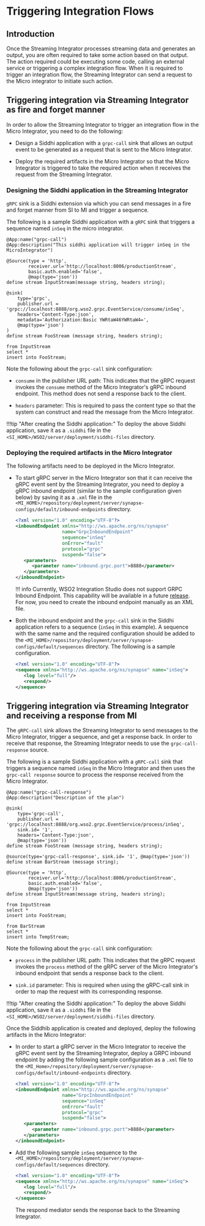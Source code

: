 # Triggering Integration Flows

## Introduction

Once the Streaming Integrator processes streaming data and generates an output, you are often required to take some action based on that output. The action required could be executing some code, calling an external service or triggering a complex integration flow. When it is required to trigger an integration flow, the Streaming Integrator can send a request to the Micro integrator to initiate such action.

## Triggering integration via Streaming Integrator as fire and forget manner

In order to allow the Streaming Integrator to trigger an integration flow in the Micro Integrator, you need to do the following:

- Design a Siddhi application with a `grpc-call` sink that allows an output event to be generated as a request that is sent to the Micro Integrator.

- Deploy the required artifacts in the Micro Integrator so that the Micro Integrator is triggered to take the required action when it receives the request from the Streaming Integrator.

### Designing the Siddhi application in the Streaming Integrator

`gRPC` sink is a Siddhi extension via which you can send messages in a fire and forget manner from SI to MI and trigger a sequence.

The following is a sample Siddhi application with a `gRPC` sink that triggers a sequence named `inSeq` in the micro integrator.

```siddhi
@App:name("grpc-call")
@App:description("This siddhi application will trigger inSeq in the MicroIntegrator")

@Source(type = 'http',
        receiver.url='http://localhost:8006/productionStream',
        basic.auth.enabled='false',
        @map(type='json'))
define stream InputStream(message string, headers string);

@sink(
    type='grpc',
    publisher.url = 'grpc://localhost:8888/org.wso2.grpc.EventService/consume/inSeq',
    headers='Content-Type:json',
    metadata='Authorization:Basic YWRtaW46YWRtaW4=',
    @map(type='json')
)
define stream FooStream (message string, headers string);

from InputStream
select *
insert into FooStream;

```

Note the following about the `grpc-call` sink configuration:

- `consume` in the publisher URL path: This indicates that the gRPC request invokes the `consume` method of the Micro Integrator's gRPC inbound endpoint. This method does not send a response back to the client.

- `headers` parameter: This is required to pass the content type so that the system can construct and read the message from the Micro Integrator.

!!!tip "After creating the Siddhi application:"
    To deploy the above Siddhi application, save it as a `.siddhi` file in the `<SI_HOME>/WSO2/server/deployment/siddhi-files` directory.

### Deploying the required artifacts in the Micro Integrator

The following artifacts need to be deployed in the Micro Integrator.

- To start  gRPC server in the Micro Integrator son that it can receive the gRPC event sent by the Streaming Integrator, you need to deploy a gRPC inbound endpoint (similar to the sample configuration given below) by saving it as a `.xml` file in the `<MI_HOME>/repository/deployment/server/synapse-configs/default/inbound-endpoints` directory.

    ```xml
    <?xml version="1.0" encoding="UTF-8"?>
    <inboundEndpoint xmlns="http://ws.apache.org/ns/synapse"
                     name="GrpcInboundEndpoint"
                     sequence="inSeq"
                     onError="fault"
                     protocol="grpc"
                     suspend="false">
       <parameters>
          <parameter name="inbound.grpc.port">8888</parameter>
       </parameters>
    </inboundEndpoint>
    ```
    !!! info
        Currently, WSO2 Integration Studio does not support GRPC Inbound Endpoint. This capability will be available in a future [release](https://github.com/wso2/devstudio-tooling-ei/issues/1238). 
        For now, you need to create the inbound endpoint manually as an XML file.

- Both the inbound endpoint and the `grpc-call` sink in the Siddhi application refers to a sequence (`inSeq` in this example). A sequence with the same name and the required configuration should be added to the `<MI_HOME>/repository/deployment/server/synapse-configs/default/sequences` directory. The following is a sample configuration.

    ```xml
    <?xml version="1.0" encoding="UTF-8"?>
    <sequence xmlns="http://ws.apache.org/ns/synapse" name="inSeq">
       <log level="full"/>
       <respond/>
    </sequence>
    ```

## Triggering integration via Streaming Integrator and receiving a response from MI

The `gRPC-call` sink allows the Streaming Integrator to send messages to the Micro Integrator, trigger a sequence, and get a response back. In order to receive that response, the Streaming Integrator needs to use the `grpc-call-response` source.

The following is a sample Siddhi application with a  `gRPC-call` sink that triggers a sequence named  `inSeq` in the Micro Integrator and then uses the `grpc-call response` source to process the response received from the Micro Integrator.

```siddhi
@App:name("grpc-call-response")
@App:description("Description of the plan")

@sink(
    type='grpc-call', 
    publisher.url = 'grpc://localhost:8888/org.wso2.grpc.EventService/process/inSeq', 
    sink.id= '1', 
    headers='Content-Type:json', 
    @map(type='json')) 
define stream FooStream (message string, headers string);

@source(type='grpc-call-response', sink.id= '1', @map(type='json'))
define stream BarStream (message string);

@Source(type = 'http',
        receiver.url='http://localhost:8006/productionStream',
        basic.auth.enabled='false',
        @map(type='json'))
define stream InputStream(message string, headers string);

from InputStream
select *
insert into FooStream;

from BarStream
select *
insert into TempStream;
```

Note the following about the `grpc-call` sink configuration:

- `process` in the publisher URL path: This indicates that the gRPC request invokes the `process` method of the gRPC server of the Micro Integrator's inbound endpoint that sends a response back to the client.

- `sink.id` parameter: This is required when using the gRPC-call sink in order to map the request with its corresponding response.


!!!tip "After creating the Siddhi application:"
    To deploy the above Siddhi application, save it as a `.siddhi` file in the `<SI_HOME>/WSO2/server/deployment/siddhi-files` directory.

Once the Siddhib application is created and deployed, deploy the following artifacts in the Micro Integrator:

- In order to start a gRPC server in the Micro Integrator to receive the gRPC event sent by the Streaming Integrator, deploy a GRPC inbound endpoint by adding the following sample configuration as a `.xml` file to the `<MI_Home>/repository/deployment/server/synapse-configs/default/inbound-endpoints` directory.

    ```xml
    <?xml version="1.0" encoding="UTF-8"?>
    <inboundEndpoint xmlns="http://ws.apache.org/ns/synapse"
                     name="GrpcInboundEndpoint"
                     sequence="inSeq"
                     onError="fault"
                     protocol="grpc"
                     suspend="false">
       <parameters>
          <parameter name="inbound.grpc.port">8888</parameter>
       </parameters>
    </inboundEndpoint>
    ```

- Add the following sample `inSeq` sequence to the `<MI_HOME>/repository/deployment/server/synapse-configs/default/sequences` directory.

    ```xml
    <?xml version="1.0" encoding="UTF-8"?>
    <sequence xmlns="http://ws.apache.org/ns/synapse" name="inSeq">
       <log level="full"/>
       <respond/>
    </sequence>
    ```

   The respond mediator sends the response back to the Streaming Integrator.